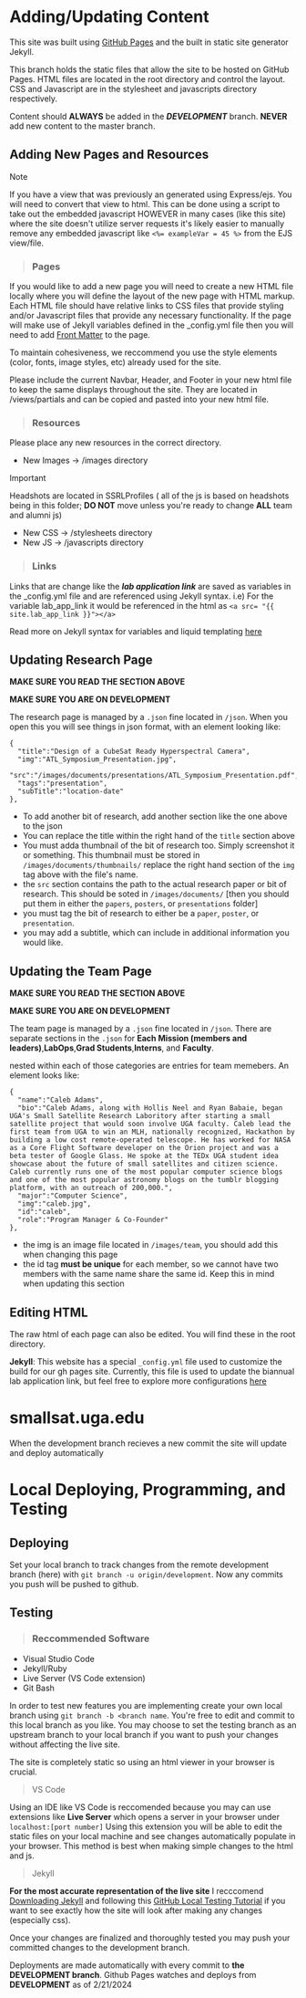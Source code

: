 # Adding/Updating Content
This site was built using [GitHub Pages](https://pages.github.com/) and the built in static site generator Jekyll.

This branch holds the static files that allow the site to be hosted on GitHub Pages. HTML files are located in the root directory and control the layout. CSS and Javascript are in the stylesheet and javascripts directory respectively.

Content should **ALWAYS** be added in the ***DEVELOPMENT*** branch. **NEVER** add new content to the master branch.
## Adding New Pages and Resources
> [!Note]
> If you have a view that was previously an generated using Express/ejs. You will need to convert that view to html. This can be done using a script to take out the embedded javascript HOWEVER in many cases (like this site) where the site doesn't utilize server requests it's likely easier to manually remove any embedded javascript like `<%= exampleVar = 45 %>` from the EJS view/file.

> ### Pages

If you would like to add a new page you will need to create a new HTML file locally where you will define the layout of the new page with HTML markup. Each HTML file should have relative links to CSS files that provide styling and/or Javascript files that provide any necessary functionality. If the page will make use of Jekyll variables defined in the _config.yml file then you will need to add [Front Matter](https://jekyllrb.com/docs/front-matter/) to the page.

To maintain cohesiveness, we reccommend you use the style elements (color, fonts, image styles, etc) already used for the site. 

Please include the current Navbar, Header, and Footer in your new html file to keep the same displays throughout the site. They are located in /views/partials and can be copied and pasted into your new html file. 

> ### Resources
Please place any new resources in the correct directory.

- New Images -> /images directory
> [!Important]
> Headshots are located in SSRLProfiles ( all of the js is based on headshots being in this folder; **DO NOT** move unless you're ready to change **ALL** team and alumni js)
- New CSS -> /stylesheets directory
- New JS -> /javascripts directory
> ### Links

Links that are change like the ***lab application link*** are saved as variables in the _config.yml file and are referenced using Jekyll syntax.
i.e)  For the variable lab_app_link it would be referenced in the html as `<a src= "{{ site.lab_app_link }}"></a>`

Read more on Jekyll syntax for variables and liquid templating [here](https://jekyllrb.com/docs/liquid/)

## Updating Research Page
**MAKE SURE YOU READ THE SECTION ABOVE**

**MAKE SURE YOU ARE ON DEVELOPMENT**

The research page is managed by a `.json` fine located in `/json`. When you open this you will see things in json format, with an element looking like:

```
{
  "title":"Design of a CubeSat Ready Hyperspectral Camera",
  "img":"ATL_Symposium_Presentation.jpg",
  "src":"/images/documents/presentations/ATL_Symposium_Presentation.pdf",
  "tags":"presentation",
  "subTitle":"location-date"
},
```

* To add another bit of research, add another section like the one above to the json
* You can replace the title within the right hand of the `title` section above
* You must adda thumbnail of the bit of research too. Simply screenshot it or something. This thumbnail must be stored in `/images/documents/thumbnails/` replace the right hand section of the `img` tag above with the file's name.
* the `src` section contains the path to the actual research paper or bit of research. This should be soted in `/images/documents/` [then you should put them in either the `papers`, `posters`, or `presentations` folder]
* you must tag the bit of research to either be a `paper`, `poster`, or `presentation`.
* you may add a subtitle, which can include in additional information you would like.

## Updating the Team Page
**MAKE SURE YOU READ THE SECTION ABOVE**

**MAKE SURE YOU ARE ON DEVELOPMENT**

The team page is managed by a `.json` fine located in `/json`. There are separate sections in the `.json` for **Each Mission (members and leaders)**,**LabOps**,**Grad Students**,**Interns**, and **Faculty**. 

nested within each of those categories are entries for team memebers. An element looks like:

```
{
  "name":"Caleb Adams",
  "bio":"Caleb Adams, along with Hollis Neel and Ryan Babaie, began UGA's Small Satellite Research Laboritory after starting a small satellite project that would soon involve UGA faculty. Caleb lead the first team from UGA to win an MLH, nationally recognized, Hackathon by building a low cost remote-operated telescope. He has worked for NASA as a Core Flight Software developer on the Orion project and was a beta tester of Google Glass. He spoke at the TEDx UGA student idea showcase about the future of small satellites and citizen science. Caleb currently runs one of the most popular computer science blogs and one of the most popular astronomy blogs on the tumblr blogging platform, with an outreach of 200,000.",
  "major":"Computer Science",
  "img":"caleb.jpg",
  "id":"caleb",
  "role":"Program Manager & Co-Founder"
},
```

* the img is an image file located in `/images/team`, you should add this when changing this page
* the id tag **must be unique** for each member, so we cannot have two members with the same name share the same id. Keep this in mind when updating this section

## Editing HTML
The raw html of each page can also be edited. You will find these in the root directory.

**Jekyll**:
This website has a special `_config.yml` file used to customize the build for our gh pages site. Currently, this file is used to update the biannual lab application link, but feel free to explore more configurations [here](https://docs.github.com/en/pages/setting-up-a-github-pages-site-with-jekyll)


# smallsat.uga.edu
When the development branch recieves a new commit the site will update and deploy automatically

# Local Deploying, Programming, and Testing
## Deploying
Set your local branch to track changes from the remote development branch (here) with `git branch -u origin/development`. Now any commits you push will be pushed to github.
## Testing
> ### Reccommended Software
- Visual Studio Code
- Jekyll/Ruby
- Live Server (VS Code extension)
- Git Bash
  
In order to test new features you are implementing create your own local branch using `git branch -b <branch name`. You're free to edit and commit to this local branch as you like. You may choose to set the testing branch as an upstream branch to your local branch if you want to push your changes without affecting the live site.

The site is completely static so using an html viewer in your browser is crucial.
> VS Code

Using an IDE like VS Code is reccomended because you may can use extensions like **Live Server** which opens a server in your browser under `localhost:[port number]` Using this extension you will be able to edit the static files on your local machine and see changes automatically populate in your browser. This method is best when making simple changes to the html and js.
> Jekyll

**For the most accurate representation of the live site** I recccomend [Downloading Jekyll](https://jekyllrb.com/docs/installation/) and following this [GitHub Local Testing Tutorial](https://docs.github.com/en/pages/setting-up-a-github-pages-site-with-jekyll/testing-your-github-pages-site-locally-with-jekyll) if you want to see exactly how the site will look after making any changes (especially css). 

Once your changes are finalized and thoroughly tested you may push your committed changes to the development branch.

Deployments are made automatically with every commit to **the DEVELOPMENT branch**. Github Pages watches and deploys from **DEVELOPMENT** as of 2/21/2024


